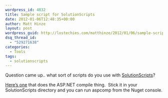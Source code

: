 ```yaml
---
wordpress_id: 4832
title: Sample script for SolutionScripts
date: 2012-01-06T12:48:35+00:00
author: Matt Hinze
layout: post
wordpress_guid: http://lostechies.com/matthinze/2012/01/06/sample-script-for-solutionscripts/
dsq_thread_id:
  - "529271638"
categories:
  - Tools
tags:
  - solutionscripts
---
```

Question came up.. what sort of scripts do you use with [SolutionScripts](https://lostechies.com/matthinze/2012/01/05/solutionscripts-little-scripts-for-the-nuget-console)?

[Here’s one](https://gist.github.com/1571601) that does the ASP.NET compile thing.  Stick it in your SolutionScripts directory and you can run aspcomp from the Nuget console.